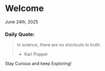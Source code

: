 # Welcome

June 24th, 2025

### Daily Quote:
> In science, there are no shortcuts to truth.
> 	- Karl Popper

Stay Curious and keep Exploring!
